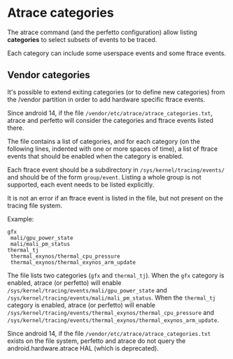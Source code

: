 # Atrace categories

The atrace command (and the perfetto configuration) allow listing **categories**
to select subsets of events to be traced.

Each category can include some userspace events and some ftrace events.

## Vendor categories

It's possible to extend exiting categories (or to define new categories) from
the /vendor partition in order to add hardware specific ftrace events.

Since android 14, if the file `/vendor/etc/atrace/atrace_categories.txt`, atrace
and perfetto will consider the categories and ftrace events listed there.

The file contains a list of categories, and for each category (on the following
lines, indented with one or more spaces of time), a list of ftrace events that
should be enabled when the category is enabled.

Each ftrace event should be a subdirectory in `/sys/kernel/tracing/events/` and
should be of the form `group/event`. Listing a whole group is not supported,
each event needs to be listed explicitly.

It is not an error if an ftrace event is listed in the file, but not present on
the tracing file system.

Example:

```
gfx
 mali/gpu_power_state
 mali/mali_pm_status
thermal_tj
 thermal_exynos/thermal_cpu_pressure
 thermal_exynos/thermal_exynos_arm_update
```

The file lists two categories (`gfx` and `thermal_tj`). When the `gfx` category
is enabled, atrace (or perfetto) will enable
`/sys/kernel/tracing/events/mali/gpu_power_state` and
`/sys/kernel/tracing/events/mali/mali_pm_status`. When the `thermal_tj` category
is enabled, atrace (or perfetto) will enable
`/sys/kernel/tracing/events/thermal_exynos/thermal_cpu_pressure` and
`/sys/kernel/tracing/events/thermal_exynos/thermal_exynos_arm_update`.

Since android 14, if the file `/vendor/etc/atrace/atrace_categories.txt` exists
on the file system, perfetto and atrace do not query the android.hardware.atrace
HAL (which is deprecated).
